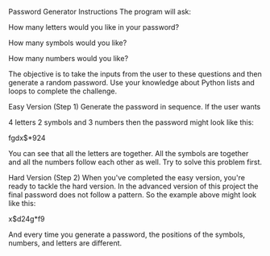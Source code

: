 Password Generator
Instructions
The program will ask:

How many letters would you like in your password?

How many symbols would you like?

How many numbers would you like?

The objective is to take the inputs from the user to these questions and then generate a random password. Use your knowledge about Python lists and loops to complete the challenge.

Easy Version (Step 1)
Generate the password in sequence. If the user wants

4 letters
2 symbols and
3 numbers
then the password might look like this:

fgdx$*924

You can see that all the letters are together. All the symbols are together and all the numbers follow each other as well. Try to solve this problem first.

Hard Version (Step 2)
When you've completed the easy version, you're ready to tackle the hard version. In the advanced version of this project the final password does not follow a pattern. So the example above might look like this:

x$d24g*f9

And every time you generate a password, the positions of the symbols, numbers, and letters are different.